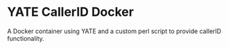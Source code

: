 # YATE CallerID Docker

A Docker container using YATE and a custom perl script to provide callerID functionality.
